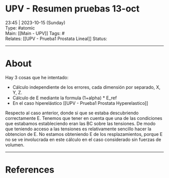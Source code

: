 # UPV - Resumen pruebas 13-oct   
23:45 | 2023-10-15 (Sunday)   
Type: #atomic   
Main: [[Main - UPV]]
Tags: #    
Relates: [[UPV - Prueba1 Prostata Lineal]]
Status:   

---
# About

Hay 3 cosas que he intentado:  
- Cálculo independiente de los errores, cada dimensión por separado, X, Y, Z.   
- Cálculo de E mediante la formula (1+alpha) * E_ref  
- En el caso hiperelástico [[UPV - Prueba1 Prostata Hyperelastico]]


Respecto al caso anterior, donde si que se estaba descubriendo correctamente E. Tenemos que tener en cuenta que una de las condiciones que estabamos estableciendo eran las BC sobre las tensiones. De modo que teniendo acceso a las tensiones es relativamente sencillo hacer la obtencion de E. No estamos obteniendo E de los resplazamientos, porque E no se ve involucrada en este cálculo en el caso considerado sin fuerzas de volumen. 

---
# References
